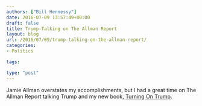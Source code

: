 ```yaml
---
authors: ["Bill Hennessy"]
date: 2016-07-09 13:57:49+00:00
draft: false
title: Trump-Talking on The Allman Report
layout: blog
url: /2016/07/09/trump-talking-on-the-allman-report/
categories:
- Politics

tags:

type: "post"
---
```




Jamie Allman overstates my accomplishments, but I had a great time on The Allman Report talking Trump and my new book, [Turning On Trump](https://amzn.to/29uCQ0P).

